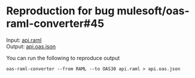 # Reproduction for bug mulesoft/oas-raml-converter#45

Input: [api.raml](api.raml)  
Output: [api.oas.json](api.oas.json)

You can run the following to reproduce output

```
oas-raml-converter --from RAML --to OAS30 api.raml > api.oas.json
```